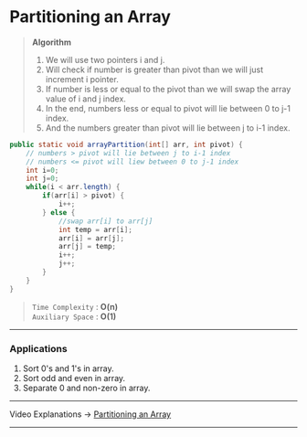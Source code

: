 # Partitioning an Array
> **Algorithm**      
> 1. We will use two pointers i and j.         
> 2. Will check if number is greater than pivot than we will just increment i pointer.       
> 3. If number is less or equal to the pivot than we will swap the array value of i and j index.         
> 4. In the end, numbers less or equal to pivot will lie between 0 to j-1 index.       
> 5. And the numbers greater than pivot will lie between j to i-1 index.          
```java
public static void arrayPartition(int[] arr, int pivot) {
    // numbers > pivot will lie between j to i-1 index
    // numbers <= pivot will liew between 0 to j-1 index
    int i=0;
    int j=0;
    while(i < arr.length) {
        if(arr[i] > pivot) {
            i++;
        } else {
            //swap arr[i] to arr[j]
            int temp = arr[i];
            arr[i] = arr[j];
            arr[j] = temp;
            i++;
            j++;
        }
    }
}
```
> `Time Complexity` : **O(n)**   
> `Auxiliary Space` : **O(1)**         
---
### Applications      
1. Sort 0's and 1's in array.     
2. Sort odd and even in array.        
3. Separate 0 and non-zero in array.      
----
Video Explanations -> [Partitioning an Array](https://youtu.be/if40LxQ8_Xo?list=PL-Jc9J83PIiFc7hJ5eeCb579PS8p-en4f) 
<hr>
